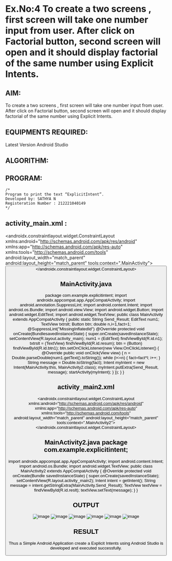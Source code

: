 # Ex.No:4 To create a two screens , first screen will take one number input from user. After click on Factorial button, second screen will open and it should display factorial of the same number using Explicit Intents.


## AIM:

To create a two screens , first screen will take one number input from user. After click on Factorial button, second screen will open and it should display factorial of the same number using Explicit Intents.


## EQUIPMENTS REQUIRED:

Latest Version Android Studio

## ALGORITHM:



## PROGRAM:
```
/*
Program to print the text “ExplicitIntent”.
Developed by: SATHYA N
Registeration Number : 212221040149
*/
```
## activity_main.xml : 
<?xml version="1.0" encoding="utf-8"?> 
<androidx.constraintlayout.widget.ConstraintLayout 
xmlns:android="http://schemas.android.com/apk/res/android" 
xmlns:app="http://schemas.android.com/apk/res-auto" 
xmlns:tools="http://schemas.android.com/tools" 
android:layout_width="match_parent" 
android:layout_height="match_parent" 
tools:context=".MainActivity"> 
 <TextView 
android:id="@+id/maintxt" 
android:layout_width="317dp" 
android:layout_height="38dp" 
android:layout_marginTop="152dp" 
android:text="FACTORIAL CALCULATOR" 
android:textAlignment="center" 
android:textColor="@color/black" 
android:textSize="25sp" 
app:layout_constraintBottom_toTopOf="@+id/text1" 
app:layout_constraintEnd_toEndOf="parent" 
app:layout_constraintStart_toStartOf="parent" 
app:layout_constraintTop_toTopOf="parent" /> 
 <TextView 
android:id="@+id/text1" 
android:layout_width="156dp" 
android:layout_height="32dp" 
android:layout_marginTop="252dp" 
android:text="Enter a Number" 
android:textColor="@color/black" 
android:textSize="20sp" 
app:layout_constraintBottom_toTopOf="@+id/n1" 
app:layout_constraintEnd_toEndOf="parent" 
app:layout_constraintHorizontal_bias="0.58" 
app:layout_constraintStart_toStartOf="parent" 
app:layout_constraintTop_toTopOf="parent" 
app:layout_constraintVertical_bias="0.403" /> 
 <EditText 
android:id="@+id/n1" 
android:layout_width="50dp" 
android:layout_height="50dp" 
android:layout_alignRight="@+id/text1" 
android:layout_marginTop="340dp" 
android:textColor="#EA80FC" 
app:layout_constraintBottom_toTopOf="@+id/btn1" 
app:layout_constraintEnd_toEndOf="parent" 
app:layout_constraintStart_toStartOf="parent" 
app:layout_constraintTop_toTopOf="parent" /> 
 <Button 
android:id="@+id/btn1" 
android:layout_width="164dp" 
android:layout_height="51dp" 
android:background="#F44336" 
android:text="Calculate" 
android:textColor="@color/white" 
app:layout_constraintBottom_toBottomOf="parent" 
app:layout_constraintEnd_toEndOf="parent" 
app:layout_constraintHorizontal_bias="0.497" 
app:layout_constraintStart_toStartOf="parent" 
app:layout_constraintTop_toTopOf="parent" 
app:layout_constraintVertical_bias="0.714" /> 
 <TextView 
android:id="@+id/resum" 
android:layout_width="wrap_content" 
android:layout_height="wrap_content" 
android:layout_marginLeft="150dp" 
tools:ignore="MissingConstraints" /> 
</androidx.constraintlayout.widget.ConstraintLayout>

## MainActivity.java 
package com.example.explicitintent; 
import androidx.appcompat.app.AppCompatActivity; 
import android.annotation.SuppressLint; 
import android.content.Intent; 
import android.os.Bundle; 
import android.view.View; 
import android.widget.Button; 
import android.widget.EditText; 
import android.widget.TextView; 
public class MainActivity extends AppCompatActivity { 
public static String Send_Result; 
EditText num1; 
TextView txtrslt; 
Button btn; 
double n,i=1,fact=1; 
 @SuppressLint("MissingInflatedId") 
 @Override 
protected void onCreate(BundlesavedInstanceState) { 
super.onCreate(savedInstanceState); 
setContentView(R.layout.activity_main); 
num1 = (EditText) findViewById(R.id.n1); 
txtrslt = (TextView) findViewById(R.id.resum); 
btn = (Button) findViewById(R.id.btn1); 
btn.setOnClickListener(new View.OnClickListener() { 
 @Override 
public void onClick(View view) { 
n = Double.parseDouble(num1.getText().toString()); 
while (i<=n) 
 { 
 fact=fact*I;
 i++; 
 } 
 String message = Double.toString(fact); 
Intent myIntent = new Intent(MainActivity.this, MainActivity2.class); 
myIntent.putExtra(Send_Result, message); 
startActivity(myIntent); 
 } 
 }); 
 } 
} 

## activity_main2.xml 
<?xml version="1.0" encoding="utf-8"?> 
<androidx.constraintlayout.widget.ConstraintLayout 
xmlns:android="http://schemas.android.com/apk/res/android" 
xmlns:app="http://schemas.android.com/apk/res-auto" 
xmlns:tools="http://schemas.android.com/tools" 
android:layout_width="match_parent" 
android:layout_height="match_parent" 
tools:context=".MainActivity2"> 
 <TextView 
android:id="@+id/textView" 
android:layout_width="137dp" 
android:layout_height="47dp" 
android:text="RESULT : " 
android:textColor="@color/black" 
android:textSize="34sp" 
app:layout_constraintBottom_toBottomOf="parent" 
app:layout_constraintEnd_toEndOf="parent" 
app:layout_constraintStart_toStartOf="parent" 
app:layout_constraintTop_toTopOf="parent" 
app:layout_constraintVertical_bias="0.318" /> 
 <TextView 
android:id="@+id/reslt" 
android:layout_width="96dp" 
android:layout_height="70dp" 
android:text="00.00" 
android:textColor="#F44336" 
android:textSize="38sp" 
app:layout_constraintBottom_toBottomOf="parent" 
app:layout_constraintEnd_toEndOf="parent" 
app:layout_constraintHorizontal_bias="0.498" 
app:layout_constraintStart_toStartOf="parent" 
app:layout_constraintTop_toTopOf="parent" 
app:layout_constraintVertical_bias="0.465" /> 
</androidx.constraintlayout.widget.ConstraintLayout>

## MainActivity2.java package com.example.explicitintent; 
import androidx.appcompat.app.AppCompatActivity; 
import android.content.Intent; 
import android.os.Bundle; import android.widget.TextView; 
public class MainActivity2 extends AppCompatActivity { 
 @Override 
protected void onCreate(Bundle savedInstanceState) { 
super.onCreate(savedInstanceState); 
setContentView(R.layout.activity_main2); 
 Intent intent = getIntent(); 
 String message = intent.getStringExtra(MainActivity.Send_Result); 
TextView textView = findViewById(R.id.reslt); 
textView.setText(message); 
 } 
} 


## OUTPUT

![image](https://github.com/Sathya-006/Mobile-Application-Development/assets/121661327/0cd01c69-f549-46c3-82f0-ec7e419c99eb)
![image](https://github.com/Sathya-006/Mobile-Application-Development/assets/121661327/b89281d4-ad93-43a2-8e4c-6099c3a74725)
![image](https://github.com/Sathya-006/Mobile-Application-Development/assets/121661327/f7c95672-002c-478e-85c3-fb5e1f600eaf)
![image](https://github.com/Sathya-006/Mobile-Application-Development/assets/121661327/10365dd0-bc73-43ce-bea5-d5e2d0049579)
![image](https://github.com/Sathya-006/Mobile-Application-Development/assets/121661327/e187cdcb-93be-45fa-8e88-83483fe03d27)
![image](https://github.com/Sathya-006/Mobile-Application-Development/assets/121661327/e7f26fe4-9b03-4ded-9758-465aa3c8057a)



## RESULT
Thus a Simple Android Application create a Explicit Intents using Android Studio is developed and executed successfully.



